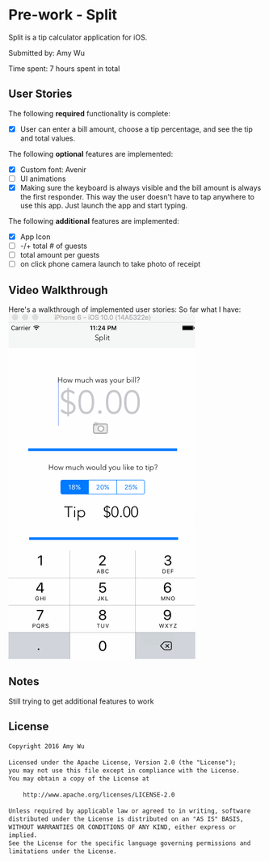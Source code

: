 # Pre-work - Split

Split is a tip calculator application for iOS.

Submitted by: Amy Wu

Time spent: 7 hours spent in total

## User Stories

The following **required** functionality is complete:
* [X] User can enter a bill amount, choose a tip percentage, and see the tip and total values.

The following **optional** features are implemented:
* [X] Custom font: Avenir
* [ ] UI animations
* [X] Making sure the keyboard is always visible and the bill amount is always the first responder. This way the user doesn't have to tap anywhere to use this app. Just launch the app and start typing.

The following **additional** features are implemented:

- [X] App Icon
- [ ] -/+ total # of guests
- [ ] total amount per guests
- [ ] on click phone camera launch to take photo of receipt

## Video Walkthrough 

Here's a walkthrough of implemented user stories: So far what I have: 
![Split](tipcalculator.gif)

## Notes

Still trying to get additional features to work

## License

    Copyright 2016 Amy Wu

    Licensed under the Apache License, Version 2.0 (the "License");
    you may not use this file except in compliance with the License.
    You may obtain a copy of the License at

        http://www.apache.org/licenses/LICENSE-2.0

    Unless required by applicable law or agreed to in writing, software
    distributed under the License is distributed on an "AS IS" BASIS,
    WITHOUT WARRANTIES OR CONDITIONS OF ANY KIND, either express or implied.
    See the License for the specific language governing permissions and
    limitations under the License.
